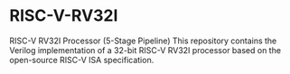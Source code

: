 # RISC-V-RV32I
RISC-V RV32I Processor (5-Stage Pipeline) This repository contains the Verilog implementation of a 32-bit RISC-V RV32I processor based on the open-source RISC-V ISA specification. 
